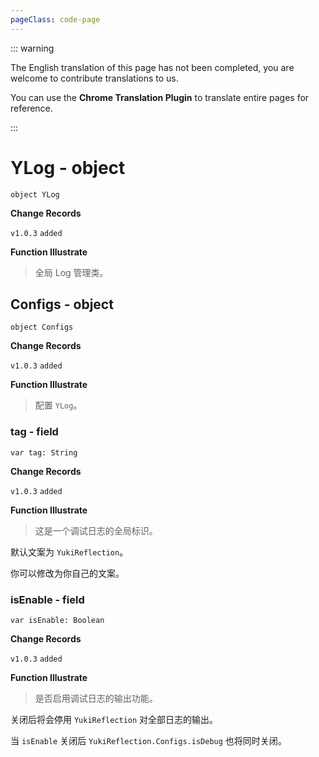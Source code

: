 ```yaml
---
pageClass: code-page
---
```


::: warning

The English translation of this page has not been completed, you are welcome to contribute translations to us.

You can use the **Chrome Translation Plugin** to translate entire pages for reference.

:::

# YLog <span class="symbol">- object</span>

```kotlin:no-line-numbers
object YLog
```

**Change Records**

`v1.0.3` `added`

**Function Illustrate**

> 全局 Log 管理类。

## Configs <span class="symbol">- object</span>

```kotlin:no-line-numbers
object Configs
```

**Change Records**

`v1.0.3` `added`

**Function Illustrate**

> 配置 `YLog`。

### tag <span class="symbol">- field</span>

```kotlin:no-line-numbers
var tag: String
```

**Change Records**

`v1.0.3` `added`

**Function Illustrate**

> 这是一个调试日志的全局标识。

默认文案为 `YukiReflection`。

你可以修改为你自己的文案。

### isEnable <span class="symbol">- field</span>

```kotlin:no-line-numbers
var isEnable: Boolean
```

**Change Records**

`v1.0.3` `added`

**Function Illustrate**

> 是否启用调试日志的输出功能。

关闭后将会停用 `YukiReflection` 对全部日志的输出。

当 `isEnable` 关闭后 `YukiReflection.Configs.isDebug` 也将同时关闭。